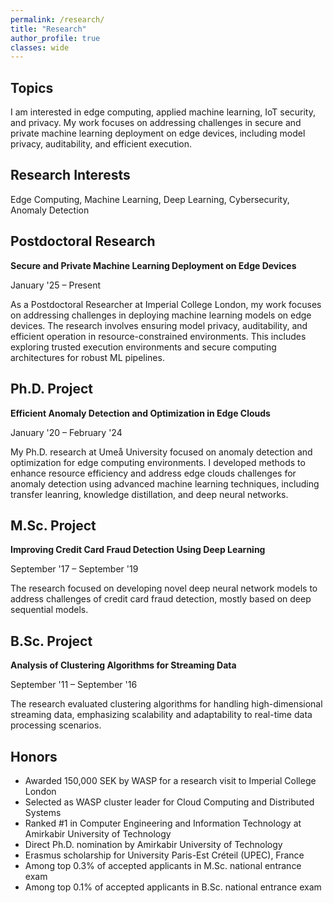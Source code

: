 ```yaml
---
permalink: /research/
title: "Research"
author_profile: true
classes: wide
---
```


## Topics

I am interested in edge computing, applied machine learning, IoT security, and privacy. My work focuses on addressing challenges in secure and private machine learning deployment on edge devices, including model privacy, auditability, and efficient execution.

## Research Interests

Edge Computing, Machine Learning, Deep Learning, Cybersecurity, Anomaly Detection

## Postdoctoral Research

**Secure and Private Machine Learning Deployment on Edge Devices**

January '25 – Present

As a Postdoctoral Researcher at Imperial College London, my work focuses on addressing challenges in deploying machine learning models on edge devices. The research involves ensuring model privacy, auditability, and efficient operation in resource-constrained environments. This includes exploring trusted execution environments and secure computing architectures for robust ML pipelines.

## Ph.D. Project

**Efficient Anomaly Detection and Optimization in Edge Clouds**

January '20 – February '24

My Ph.D. research at Umeå University focused on anomaly detection and optimization for edge computing environments. I developed methods to enhance resource efficiency and address edge clouds challenges for anomaly detection using advanced machine learning techniques, including transfer leanring, knowledge distillation, and deep neural networks.

## M.Sc. Project

**Improving Credit Card Fraud Detection Using Deep Learning**

September '17 – September '19

The research focused on developing novel deep neural network models to address challenges of credit card fraud detection, mostly based on deep sequential models.

## B.Sc. Project

**Analysis of Clustering Algorithms for Streaming Data**

September '11 – September '16

The research evaluated clustering algorithms for handling high-dimensional streaming data, emphasizing scalability and adaptability to real-time data processing scenarios.


## Honors

- Awarded 150,000 SEK by WASP for a research visit to Imperial College London
- Selected as WASP cluster leader for Cloud Computing and Distributed Systems
- Ranked #1 in Computer Engineering and Information Technology at Amirkabir University of Technology
- Direct Ph.D. nomination by Amirkabir University of Technology
- Erasmus scholarship for University Paris-Est Créteil (UPEC), France
- Among top 0.3% of accepted applicants in M.Sc. national entrance exam
- Among top 0.1% of accepted applicants in B.Sc. national entrance exam
